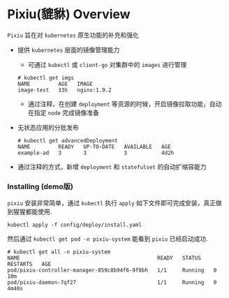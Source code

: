 # Pixiu(貔貅) Overview

`Pixiu` 旨在对 `kubernetes` 原生功能的补充和强化

- 提供 `kubernetes` 层面的镜像管理能力
  - 可通过 `kubectl` 或 `client-go` 对集群中的 `images` 进行管理
  ```
  # kubectl get imgs
  NAME         AGE   IMAGE
  image-test   33h   nginx:1.9.2
  ```
  - 通过注释，在创建 `deployment` 等资源的时候，开启镜像拉取功能，自动在指定 `node` 完成镜像准备

- 无状态应用的分批发布
  ```
  # kubectl get advancedDeployment
  NAME         READY   UP-TO-DATE   AVAILABLE   AGE
  example-ad   3       3            3           4d2h
  ```

- 通过注释的方式，新增 `deployment` 和 `statefulset` 的自动扩缩容能力

### Installing (demo版)

`pixiu` 安装非常简单，通过 `kubectl` 执行 `apply` 如下文件即可完成安装，真正做到猩猩都能使用.

```
kubectl apply -f config/deploy/install.yaml
```

然后通过 `kubectl get pod -n pixiu-system` 能看到 `pixiu` 已经启动成功.
```
# kubectl get all -n pixiu-system
NAME                                            READY   STATUS    RESTARTS   AGE
pod/pixiu-controller-manager-859c8b94f6-9f8bh   1/1     Running   0          10m
pod/pixiu-daemon-7qf27                          1/1     Running   0          4m40s
```
